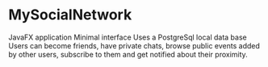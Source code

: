 # MySocialNetwork
JavaFX application
Minimal interface
Uses a PostgreSql local data base
Users can become friends, have private chats, browse public events added by other users, subscribe to them and get notified about their proximity.


